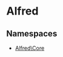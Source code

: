 
                                                                                                                                            
    
# Alfred

## Namespaces
- [Alfred\Core](Alfred/Core.md)








                                                                                                                                                                                                                                                                                                                                                                                                            
    
                                                                                                                                                                                                                                                                             
                